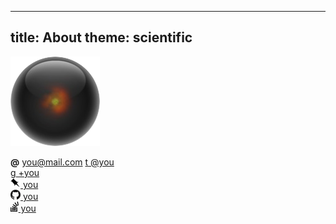 -----
title: About
theme: scientific
-----

<img src="/Scratch/img/about/avatar.png" alt="Avatar" class="clean left"/>

**@** you@mail.com
[<span class="social">&#116;</span> @you](http://twitter.com/you)  
[<span class="social">&#0103;</span> +you](https://plus.google.com/000000000000000000000)  
[<img src="/Scratch/img/pinboard.png"  class="simple" style="height: 16px"/> you](http://pinboard.in/u:you)  
[<img src="/Scratch/img/GitHub-Mark-32px.png"  class="simple" style="height: 16px"/> you](http://github.com/you)  
[<img src="/Scratch/img/stackoverflow-logo.png"  class="simple" style="height: 16px"/> you](http://stackoverflow.com/users/40569/you)  
